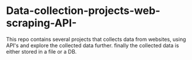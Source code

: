 # Data-collection-projects-web-scraping-API-
This repo contains several projects that collects data from websites, using API's and explore the collected data further. finally the collected data is either stored in a file or a DB.
